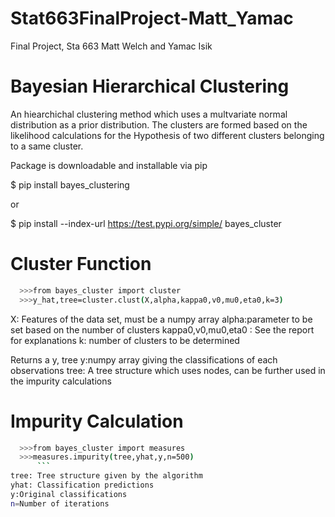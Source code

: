 # Stat663FinalProject-Matt_Yamac
Final Project, Sta 663 Matt Welch and Yamac Isik 

# Bayesian Hierarchical Clustering

An hiearchichal clustering method which uses a multvariate normal distribution as a prior distribution. The clusters are formed based on the likelihood calculations for the Hypothesis of two different clusters belonging to a same cluster.

Package is downloadable and installable via pip

$ pip install bayes_clustering

or

$ pip install --index-url https://test.pypi.org/simple/ bayes_cluster

# Cluster Function

```bash
  >>>from bayes_cluster import cluster
  >>>y_hat,tree=cluster.clust(X,alpha,kappa0,v0,mu0,eta0,k=3)
   ```


X: Features of the data set, must be a numpy array
alpha:parameter to be set based on the number of clusters
kappa0,v0,mu0,eta0 : See the report for explanations
k: number of clusters to be determined

Returns a y, tree
y:numpy array giving the classifications of each observations
tree: A tree structure which uses nodes, can be further used in the impurity calculations

# Impurity Calculation
```bash
  >>>from bayes_cluster import measures
  >>>measures.impurity(tree,yhat,y,n=500)
      ```
tree: Tree structure given by the algorithm
yhat: Classification predictions
y:Original classifications 
n=Number of iterations






